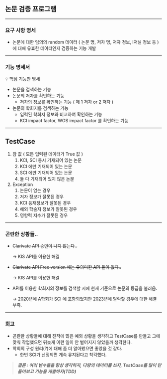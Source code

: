 # 

## 논문 검증 프로그램

---

### 요구 사항 명세

- 논문에 대한 임의의 random 데이터 ( 논문 명, 저자 명,  저자 정보, I저널 정보 등 )에 대해 유효한 데이터인지 검증하는 기능 개발

---

### 기능 명세서

<aside>
💡 핵심 기능만 명세

</aside>

- 논문을 검색하는 기능
- 논문의 저자를 확인하는 기능
    - 저자의 정보를 확인하는 기능 ( 제 1 저자 or 2 저자 )
- 논문의 학회지를 검색하는 기능
    - 입력된 학회지 정보와 비교하여 확인하는 기능
    - KCI impact factor, WOS impact factor 를 확인하는 기능

---

## TestCase

1. 참 값 ( 모든 입력된 데이터가 True 값 )
    1. KCI, SCI 동시 기재되어 있는 논문 
    2. KCI 에만 기재되어 있는 논문
    3. SCI 에만 기재되어 있는 논문
    4. 둘 다 기재되어 있지 않은 논문
2. Exception
    1. 논문이 없는 경우
    2. 저자 정보가 잘못된 경우
    3. KCI 등재정보가 잘못된 경우
    4. 해외 학술지 정보가 잘못된 경우
    5. 영향력 지수가 잘못된 경우

---

### 곤란한 상황들..

- ~~Clarivate API 승인이 나지 않는다..~~
    
    → KIS API를 이용한 해결 
    
- ~~Clarivate API Free version 에는 유의미한 API 들이 없다..~~
    
    → KIS API를 이용한 해결 
    
- API를 이용한 학회지의 정보를 검색할 시에 현재 기준으로 논문의 등급을 불러옴.
    
    → 2020년에 A학회가 SCI 에 포함되었지만 2023년에 탈락할 경우에 대한 해결 부족. 
    

---

### 회고

- 곤란한 상황들에 대해 진작에 많은 예외 상황을 생각하고 TestCase를 만들고 그에 맞춰 작업했으면 뒤늦게 이런 일이 안 벌어지지 않았을까 생각한다.
- 학회의 구성 원리(?)에 대해 좀 더 알아봤으면 좋았을 것 같다.
    - 한번 SCI가 선정되면 계속 유지된다고 착각했다.

> ***결론 : 여러 변수들을 항상 생각하자, 다량의 데이터를 쓰자, TestCase를 많이 만들어보고 기능을 개발하자(TDD)***
>
